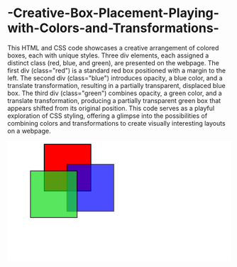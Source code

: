 # -Creative-Box-Placement-Playing-with-Colors-and-Transformations-
This HTML and CSS code showcases a creative arrangement of colored boxes, each with unique styles.
Three div elements, each assigned a distinct class (red, blue, and green), are presented on the webpage. The first div (class="red") is a standard red box positioned with a margin to the left. The second div (class="blue") introduces opacity, a blue color, and a translate transformation, resulting in a partially transparent, displaced blue box. The third div (class="green") combines opacity, a green color, and a translate transformation, producing a partially transparent green box that appears shifted from its original position. This code serves as a playful exploration of CSS styling, offering a glimpse into the possibilities of combining colors and transformations to create visually interesting layouts on a webpage.

<img src="OutPut.png"  >
